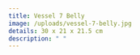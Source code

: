 ```yaml
---
title: Vessel 7 Belly
image: /uploads/vessel-7-belly.jpg
details: 30 x 21 x 21.5 cm
description: " "
---
```

